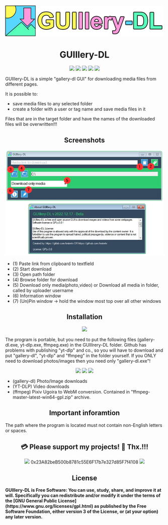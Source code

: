 <p align="center"><a href="https://github.com/testertv"><img src="https://raw.githubusercontent.com/testertv/guillery-dl.github.io/main/title.png?raw=true"></a></p> 

<h1 align="center"><b>GUIllery-DL</b></h1>

<p align="center">        
<a href="https://www.gnu.org/licenses/gpl-3.0" alt="License: GPLv3"><img src="https://img.shields.io/badge/License-GPLv3-brightgreen.svg"></a>  
<a href="" alt=""><img src="https://img.shields.io/badge/Platform-Windows-brightgreen.svg"></a>
<a href="" alt=""><img src="https://img.shields.io/badge/SW--Kind-Portable-orange"></a>
<a href="" alt=""><img src="https://img.shields.io/badge/Language-Visual%20Basic%20.NET%20-brightgreen"></a> 
<a href="" alt=""><img src="https://img.shields.io/badge/Version-2022.12.17-blue"></a>
</p><p align="center">
        

GUIllery-DL is a simple "gallery-dl GUI" for downloading media files from different pages.

It is possible to: 
- save media files to any selected folder
- create a folder with a user or tag name and save media files in it

Files that are in the target folder and have the names of the downloaded files will be overwritten!!!

<h2 align="center"><b>Screenshots</b></h2>
<p align="center"><a href=""><img src="https://raw.githubusercontent.com/testertv/guillery-dl.github.io/main/img.png?raw=true"></a></p>

- (1) Paste link from clipboard to textfield
- (2) Start download
- (3) Open path folder
- (4) Browse folder for download
- (5) Download only media(photo,video) or Download all media in folder, called by uploader username
- (6) Information window
- (7) (Un)Pin window -> hold the window most top over all other windows

<h2 align="center"><b>Installation</b></h2>

<p align="center"> 
 <a href="https://github.com/testertv/guillery-dl.github.io/raw/main/Releases/GUIllery-DL%20v.2022.12.17.exe" alt="License: GPLv3"><img src="https://img.shields.io/badge/Download-GUIllery--DL-brightgreen.svg" width="250"></a>  
 </p><p align="center">
 
The program is portable, but you need to put the following files (gallery-dl.exe, yt-dlp.exe, ffmpeg.exe) in the GUIllrery-DL folder. Github has problems with publishing "yt-dlp" and co., so you will have to download and put "gallery-dl", "yt-dlp" and "ffmpeg" in the folder yourself. If you ONLY need to download photos/images then you need only "gallery-dl.exe"! 

<p align="center"> 
<a href="https://github.com/mikf/gallery-dl/releases" alt=""><img src="https://img.shields.io/badge/Download-gallery--dl-blue.svg"></a> 
<a href="https://github.com/yt-dlp/yt-dlp/releases" alt=""><img src="https://img.shields.io/badge/Download-YT--DLP-red.svg"></a> 
<a href="https://github.com/BtbN/FFmpeg-Builds/releases" alt=""><img src="https://img.shields.io/badge/Download-ffmpeg-green.svg"></a> 
</p><p align="center">

- (gallery-dl) Photo/Image downloads
- (YT-DLP) Video downloads
- (ffmpeg) Pixiv Ugoira to WebM conversion. Contained in "ffmpeg-master-latest-win64-gpl.zip" archive.


<h2 align="center"><b>Important inforamtion</b></h2>
The path where the program is located must not contain non-English letters or spaces.


<h2 align="center"><b>💳 Please support my projects! 🤗 Thx.!!!</b></h2>
<p align="center">
<a href="" alt=""><img src="https://img.shields.io/badge/Ethereum-Wallet%20➡️-blue"></a>  0x23A82beB500b8781c55E6F17b7e327d85F7f4108 <a href="" alt=""><img src="https://img.shields.io/badge/-⬅️%20Wallet-blue"></a>
</p><p align="center">
        
        
<h2 align="center"><b>License</h2>
GUIllery-DL is Free Software: You can use, study, share, and improve it at will. Specifically you can redistribute and/or modify it under the terms of the [GNU General Public License](https://www.gnu.org/licenses/gpl.html) as published by the Free Software Foundation, either version 3 of the License, or (at your option) any later version.
